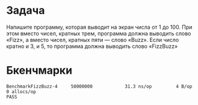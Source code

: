 # Задача

Напишите программу, которая выводит на экран числа от 1 до 100. При этом вместо чисел, кратных трем, программа должна выводить слово «Fizz», а вместо чисел, кратных пяти — слово «Buzz». Если число кратно и 3, и 5, то программа должна выводить слово «FizzBuzz»

# Бкенчмарки

```
BenchmarkFizzBuzz-4   	50000000	        31.3 ns/op	       4 B/op	       0 allocs/op
PASS
```
